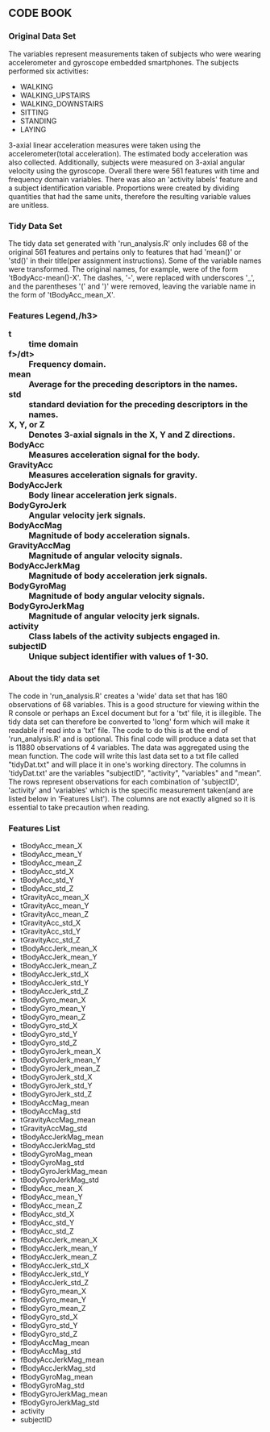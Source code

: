 <h2>CODE BOOK</h2>
<h3>Original Data Set</h3>
<p>The variables represent measurements taken of subjects who were wearing accelerometer and gyroscope embedded smartphones. The subjects performed six activities:<br>
<ul>
	<li>WALKING</li>
	<li>WALKING_UPSTAIRS</li>
	<li>WALKING_DOWNSTAIRS</li>
	<li>SITTING</li>
	<li>STANDING</li>
	<li>LAYING</li>
</ul></p>
<p>
3-axial linear acceleration measures were taken using the accelerometer(total acceleration). The estimated body acceleration was also collected. Additionally, subjects were measured on 3-axial angular velocity using the gyroscope. Overall there were 561 features with time and frequency domain variables. There was also an 'activity labels' feature and a subject identification variable. Proportions were created by dividing quantities that had the same units, therefore the resulting variable values are unitless.<br>
</p>

<h3>Tidy Data Set</h3>
<p>The tidy data set generated with 'run_analysis.R' only includes 68 of the original 561 features and pertains only to features that had 'mean()' or 'std()' in their title(per assignment instructions). Some of the variable names were transformed. The original names, for example, were of the form 'tBodyAcc-mean()-X'. The dashes, '-', were replaced with underscores '_', and the parentheses '(' and ')' were removed, leaving the variable name in the form of 'tBodyAcc_mean_X'. 
</p>
<h3>Features Legend,/h3>
<p>
<dl>
	<dt>t</dt>
        	<dd>time domain</dd>
	<dt>f>/dt>
		<dd>Frequency domain.</dd>
	<dt>mean</dt>
		<dd>Average for the preceding descriptors in the names.</dd>
	<dt>std</dt>
		<dd>standard deviation for the preceding descriptors in the names.</dd>
	<dt>X, Y, or Z</dt>
		<dd>Denotes 3-axial signals in the X, Y and Z directions.</dd>
	<dt>BodyAcc</dt>
		<dd>Measures acceleration signal for the body.</dd>
	<dt>GravityAcc</dt>
		<dd>Measures acceleration signals for gravity.</dd>
	<dt>BodyAccJerk</dt>
		<dd>Body linear acceleration jerk signals.</dd>
	<dt>BodyGyroJerk</dt>
		<dd>Angular velocity jerk signals.</dd>
	<dt>BodyAccMag</dt>
		<dd>Magnitude of body acceleration signals.</dd>
	<dt>GravityAccMag</dt>
		<dd>Magnitude of angular velocity signals.</dd>
	<dt>BodyAccJerkMag</dt>
		<dd>Magnitude of body acceleration jerk signals.</dd>
	<dt>BodyGyroMag</dt>
		<dd>Magnitude of body angular velocity signals.</dd>
	<dt>BodyGyroJerkMag</dt>
		<dd>Magnitude of angular velocity jerk signals.</dd>
	<dt>activity</dt>
		<dd>Class labels of the activity subjects engaged in.</dd>
	<dt>subjectID<dt>
		<dd>Unique subject identifier with values of 1-30.</dd>
</dl>
</p>

<h3>About the tidy data set</h3>
<p>The code in 'run_analysis.R' creates a 'wide' data set that has 180 observations of 68 variables. This is a good structure for viewing within the R console or perhaps an Excel document but for a 'txt' file, it is illegible. The tidy data set can therefore be converted to 'long' form which will make it readable if read into a 'txt' file. The code to do this is at the end of 'run_analysis.R' and is optional. This final code will produce a data set that is 11880 observations of 4 variables. The data was aggregated using the mean function. The code will write this last data set to a txt file called "tidyDat.txt" and will place it in one's working directory. The columns in 'tidyDat.txt' are the variables "subjectID", "activity", "variables" and "mean". The rows represent observations for each combination of 'subjectID', 'activity' and 'variables' which is the specific measurement taken(and are listed below in 'Features List'). The columns are not exactly aligned so it is essential to take precaution when reading.
</p>
<h3>Features List</h3>
<ul>
	<li>tBodyAcc_mean_X</li>
	<li>tBodyAcc_mean_Y</li>
        <li>tBodyAcc_mean_Z</li>
        <li>tBodyAcc_std_X</li>
        <li>tBodyAcc_std_Y</li>
	<li>tBodyAcc_std_Z</li>
	<li>tGravityAcc_mean_X</li>
        <li>tGravityAcc_mean_Y</li>
        <li>tGravityAcc_mean_Z</li>
        <li>tGravityAcc_std_X</li>
	<li>tGravityAcc_std_Y</li>
	<li>tGravityAcc_std_Z</li>
        <li>tBodyAccJerk_mean_X</li>
        <li>tBodyAccJerk_mean_Y</li>
        <li>tBodyAccJerk_mean_Z</li>
	<li>tBodyAccJerk_std_X</li>
	<li>tBodyAccJerk_std_Y</li>
        <li>tBodyAccJerk_std_Z</li>
        <li>tBodyGyro_mean_X</li>
        <li>tBodyGyro_mean_Y</li>
	<li>tBodyGyro_mean_Z</li>
	<li>tBodyGyro_std_X</li>
        <li>tBodyGyro_std_Y</li>
        <li>tBodyGyro_std_Z</li>
        <li>tBodyGyroJerk_mean_X</li>
	<li>tBodyGyroJerk_mean_Y</li>
	<li>tBodyGyroJerk_mean_Z</li>
        <li>tBodyGyroJerk_std_X</li>
        <li>tBodyGyroJerk_std_Y</li>
        <li>tBodyGyroJerk_std_Z</li>
	<li>tBodyAccMag_mean</li>
	<li>tBodyAccMag_std</li>
        <li>tGravityAccMag_mean</li>
        <li>tGravityAccMag_std</li>
        <li>tBodyAccJerkMag_mean</li>
	<li>tBodyAccJerkMag_std</li>
	<li>tBodyGyroMag_mean</li>
        <li>tBodyGyroMag_std</li>
        <li>tBodyGyroJerkMag_mean</li>
        <li>tBodyGyroJerkMag_std</li>
	<li>fBodyAcc_mean_X</li>
	<li>fBodyAcc_mean_Y</li>
        <li>fBodyAcc_mean_Z</li>
        <li>fBodyAcc_std_X</li>
        <li>fBodyAcc_std_Y</li>
	<li>fBodyAcc_std_Z</li>
	<li>fBodyAccJerk_mean_X</li>
        <li>fBodyAccJerk_mean_Y</li>
        <li>fBodyAccJerk_mean_Z</li>
        <li>fBodyAccJerk_std_X</li>
	<li>fBodyAccJerk_std_Y</li>
	<li>fBodyAccJerk_std_Z</li>
        <li>fBodyGyro_mean_X</li>
        <li>fBodyGyro_mean_Y</li>
        <li>fBodyGyro_mean_Z</li>
	<li>fBodyGyro_std_X</li>
	<li>fBodyGyro_std_Y</li>
        <li>fBodyGyro_std_Z</li>
        <li>fBodyAccMag_mean</li>
        <li>fBodyAccMag_std</li>
	<li>fBodyAccJerkMag_mean</li>
	<li>fBodyAccJerkMag_std</li>
        <li>fBodyGyroMag_mean</li>
        <li>fBodyGyroMag_std</li>
        <li>fBodyGyroJerkMag_mean</li>
	<li>fBodyGyroJerkMag_std</li>
	<li>activity</li>
        <li>subjectID</li>
</ul>